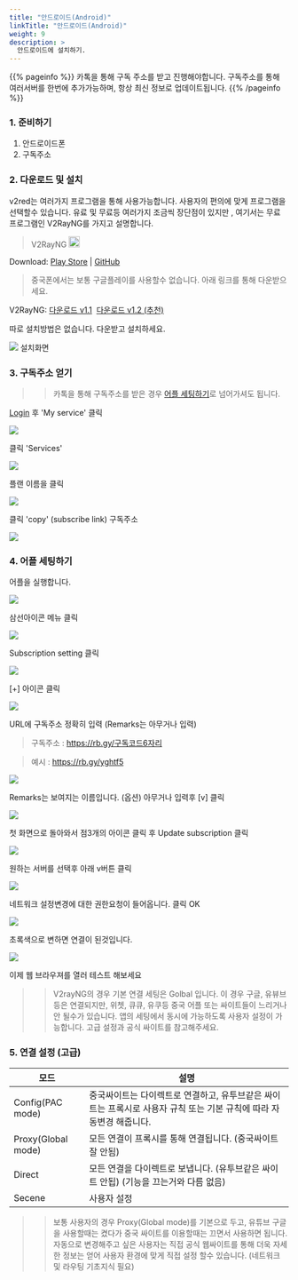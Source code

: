 ```yaml
---
title: "안드로이드(Android)"
linkTitle: "안드로이드(Android)"
weight: 9
description: >
  안드로이드에 설치하기.
---
```


{{% pageinfo %}}
카톡을 통해 구독 주소를 받고 진행해야합니다.
구독주소를 통해 여러서버를 한번에 추가가능하며, 항상 최신 정보로 업데이트됩니다.
{{% /pageinfo %}}



### 1. 준비하기
1. 안드로이드폰
2. 구독주소

### 2. 다운로드 및 설치

v2red는 여러가지 프로그램을 통해 사용가능합니다. 사용자의 편의에 맞게 프로그램을 선택할수 있습니다.
유료 및 무료등 여러가지 조금씩 장단점이 있지만 , 여기서는 무료 프로그램인 V2RayNG를 가지고 설명합니다.

<blockquote>V2RayNG <img src="https://www.v2ray.com/en/resources/android.svg" width="20" /></blockquote>

Download: <a href="https://play.google.com/store/apps/details?id=com.v2ray.ang" target="_blank" rel="noopener">Play Store</a> | <a href="https://github.com/2dust/v2rayNG" target="_blank" rel="noopener">GitHub</a>

> 중국폰에서는 보통 구글플레이를 사용할수 없습니다. 아래 링크를 통해 다운받으세요.

V2RayNG: <a href="http://v2red.com/files/public-docs/v2rayNG_1.1.12.apk" target="_blank" rel="noopener">다운로드 v1.1</a> 
<a href="http://v2red.com/files/public-docs/v2rayNG_1.2.2.apk" target="_blank" rel="noopener">다운로드 v1.2 (추천)</a>

따로 설치방법은 없습니다. 다운받고 설치하세요.

![](/img/v2red-android-01.png)
설치화면

### 3. 구독주소 얻기 

>> 카톡을 통해 구독주소를 받은 경우 [어플 세팅하기](/ko/docs/android/#4-%EC%96%B4%ED%94%8C-%EC%84%B8%ED%8C%85%ED%95%98%EA%B8%B0)로 넘어가셔도 됩니다.

[Login](https://v2red.com) 후 'My service' 클릭

![](/img/v2red-ios-01.png)

클릭 'Services'

![](/img/v2red-ios-02.png)

플랜 이름을 클릭

![](/img/v2red-ios-03.png)

클릭 'copy' (subscribe link) 구독주소

![](/img/v2red-android-03.png)



### 4. 어플 세팅하기

어플을 실행합니다.

![](/img/v2red-android-02.png)

삼선아이콘 메뉴 클릭

![](/img/v2red-android-04.png)

Subscription setting 클릭

![](/img/v2red-android-05.png)

[+] 아이콘 클릭

![](/img/v2red-android-06.png)

URL에 구독주소 정확히 입력 (Remarks는 아무거나 입력)

> 구독주소 : https://rb.gy/구독코드6자리

> 예시 : https://rb.gy/yghtf5

![](/img/v2red-android-07.png)

Remarks는 보여지는 이름입니다. (옵션) 아무거나 입력후 [v] 클릭

![](/img/v2red-android-08.png)

첫 화면으로 돌아와서 점3개의 아이콘 클릭 후 Update subscription 클릭

![](/img/v2red-android-09.png)

원하는 서버를 선택후 아래 v버튼 클릭

![](/img/v2red-android-10.png)

네트워크 설정변경에 대한 권한요청이 들어옵니다. 클릭 OK

![](/img/v2red-android-11.png)

초록색으로 변하면 연결이 된것입니다.

![](/img/v2red-android-12.png)


이제 웹 브라우져를 열러 테스트 해보세요

>> V2rayNG의 경우 기본 연결 세팅은 Golbal 입니다. 이 경우 구글, 유뷰브등은 연결되지만, 위쳇, 큐큐, 유쿠등 중국 어플 또는 싸이트들이 느리거나 안 될수가 있습니다. 
앱의 세팅에서 동시에 가능하도록 사용자 설정이 가능합니다. 고급 설정과 공식 싸이트를 참고해주세요.

### 5. 연결 설정 (고급)


| 모드      | 설명         |
|-----------|-----------------|
| Config(PAC mode)  | 중국싸이트는 다이렉트로 연결하고, 유투브같은 싸이트는 프록시로 사용자 규칙 또는 기본 규칙에 따라 자동변경 해줍니다. |
| Proxy(Global mode)  | 모든 연결이 프록시를 통해 연결됩니다. (중국싸이트 잘 안됨)|
| Direct  | 모든 연결을 다이렉트로 보냅니다. (유투브같은 싸이트 안됩) (기능을 끄는거와 다름 없음) |
| Secene  | 사용자 설정 |


>> 보통 사용자의 경우 Proxy(Global mode)를 기본으로 두고, 유튜브 구글을 사용할때는 켰다가 중국 싸이트를 이용할때는 끄면서 사용하면 됩니다. 자동으로 변경해주고 싶은 사용자는 직접 공식 웹싸이트를 통해 더욱 자세한 정보는 얻어 사용자 환경에 맞게 직접 설정 할수 있습니다. (네트워크 및 라우팅 기초지식 필요)